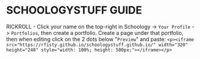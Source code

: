 # SCHOOLOGYSTUFF GUIDE

RICKROLL - Click your name on the top-right in Schoology -> `Your Profile` -> `Portfolios`, then create a portfolio. Create a page under that portfolio, then when editing click on the 2 dots below "`Preview`" and paste: `<p><iframe src="https://rfisty.github.io/schoologystuff.github.io/" width="320" height="240" style="width: 100%; height: 500px;"></iframe></p>`
